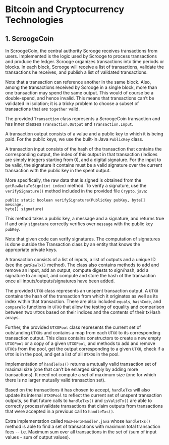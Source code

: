 # Bitcoin and Cryptocurrency Technologies

## 1. ScroogeCoin

In ScroogeCoin, the central authority Scrooge receives transactions from users. Implemented is 
the logic used by Scrooge to process transactions and produce the ledger. Scrooge
organizes transactions into time periods or blocks. In each block, Scrooge will receive a list of
transactions, validate the transactions he receives, and publish a list of validated transactions.

Note that a transaction can reference another in the same block. Also, among the transactions
received by Scrooge in a single block, more than one transaction may spend the same output. This
would of course be a double-spend, and hence invalid. This means that transactions can’t be validated
in isolation; it is a tricky problem to choose a subset of transactions that are `together` valid.

The provided `Transaction` class represents a ScroogeCoin transaction and has inner classes 
`Transaction.Output` and `Transaction.Input`.

A transaction output consists of a value and a public key to which it is being paid. For the public keys,
we use the built-in Java `PublicKey` class.

A transaction input consists of the hash of the transaction that contains the corresponding output, the
index of this output in that transaction (indices are simply integers starting from 0), and a digital
signature. For the input to be valid, the signature it contains must be a valid signature over the
current transaction with the public key in the spent output.

More specifically, the raw data that is signed is obtained from the `getRawDataToSign(int
index)` method. To verify a signature, use the `verifySignature()` method included in the
provided file `Crypto.java`:

    public static boolean verifySignature(PublicKey pubKey, byte[] message,
    byte[] signature)


This method takes a public key, a message and a signature, and returns true if and only `signature`
correctly verifies over `message` with the public key `pubKey`.

Note that given code can verify signatures. The computation of signatures is done outside
the Transaction class by an entity that knows the appropriate private keys.

A transaction consists of a list of inputs, a list of outputs and a unique ID (see the `getRawTx()`
method). The class also contains methods to add and remove an input, add an output, compute
digests to sign/hash, add a signature to an input, and compute and store the hash of the transaction
once all inputs/outputs/signatures have been added.

The provided `UTXO` class represents an unspent transaction output. A `UTXO` contains the hash of 
the transaction from which it originates as well as its index within that transaction. There are also 
included `equals`, `hashCode`, and `compareTo` functions in `UTXO` that allow the testing of equality
and comparison between two `UTXO`s based on their indices and the contents of their txHash arrays.

Further, the provided `UTXOPool` class represents the current set of outstanding `UTXO`s and contains
a map from each `UTXO` to its corresponding transaction output. This class contains constructors to 
create a new empty `UTXOPool` or a copy of a given `UTXOPool`, and methods to add and remove `UTXO`s 
from the pool, get the output corresponding to a given `UTXO`, check if a `UTXO` is in the pool, and 
get a list of all `UTXO`s in the pool.

Implementation of `handleTxs()` returns a mutually valid transaction set of maximal size
(one that can’t be enlarged simply by adding more transactions). It need not compute a set of
maximum size (one for which there is no larger mutually valid transaction set).

Based on the transactions it has chosen to accept, `handleTxs` will also update its internal
`UTXOPool` to reflect the current set of unspent transaction outputs, so that future calls to
`handleTxs()` and `isValidTx()` are able to correctly process/validate transactions that claim
outputs from transactions that were accepted in a previous call to `handleTxs()`.

Extra implementation called `MaxFeeTxHandler.java` whose `handleTxs()` method is able to find a set 
of transactions with maximum total transaction fees -- i.e. Maximum sum over all transactions in 
the set of (sum of input values - sum of output values).
